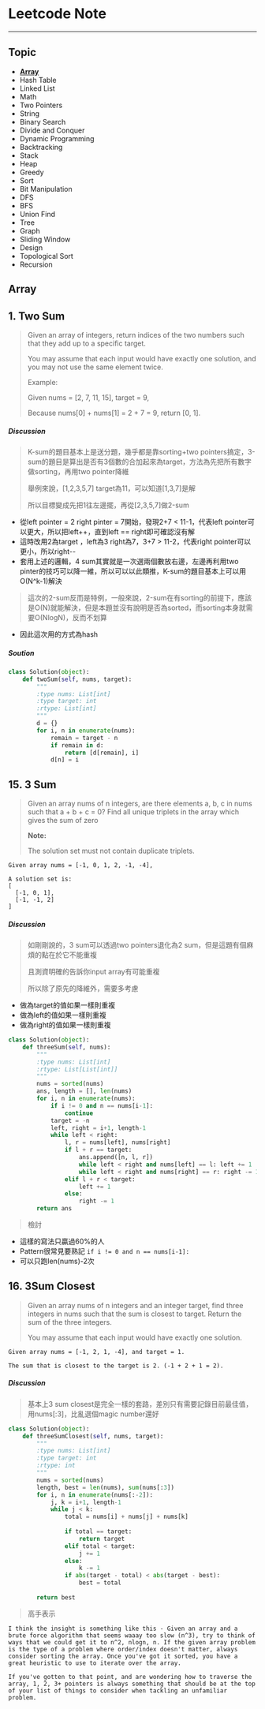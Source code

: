 # Leetcode Note #

---

## Topic
- [**Array**](#Array)
- Hash Table
- Linked List
- Math
- Two Pointers
- String
- Binary Search
- Divide and Conquer
- Dynamic Programming
- Backtracking
- Stack
- Heap
- Greedy
- Sort
- Bit Manipulation
- DFS
- BFS
- Union Find
- Tree
- Graph
- Sliding Window
- Design
- Topological Sort
- Recursion

## Array
## 1. Two Sum
>Given an array of integers, return indices of the two numbers such that they add up to a specific target.
>
>You may assume that each input would have exactly one solution, and you may not use the same element twice.
>
>Example:
>
>Given nums = [2, 7, 11, 15], target = 9,
>
>Because nums[0] + nums[1] = 2 + 7 = 9,
>return [0, 1].
##### Discussion
>K-sum的題目基本上是送分題，幾乎都是靠sorting+two pointers搞定，3-sum的題目是算出是否有3個數的合加起來為target，方法為先把所有數字做sorting，再用two pointer降維
>
>舉例來說，[1,2,3,5,7] target為11，可以知道[1,3,7]是解
>
>所以目標變成先把1往左邊擺，再從[2,3,5,7]做2-sum


- 從left pointer = 2 right pinter = 7開始，發現2+7 < 11-1，代表left pointer可以更大，所以把left++，直到left == right即可確認沒有解
- 這時改用2為target ，left為3 right為7，3+7 > 11-2，代表right pointer可以更小，所以right--
- 套用上述的邏輯，4 sum其實就是一次選兩個數放右邊，左邊再利用two pinter的技巧可以降一維，所以可以以此類推，K-sum的題目基本上可以用O(N^k-1)解決
>
>這次的2-sum反而是特例，一般來說，2-sum在有sorting的前提下，應該是O(N)就能解決，但是本題並沒有說明是否為sorted，而sorting本身就需要O(NlogN)，反而不划算
- 因此這次用的方式為hash
##### Soution
```python
class Solution(object):
    def twoSum(self, nums, target):
        """
        :type nums: List[int]
        :type target: int
        :rtype: List[int]
        """
        d = {}
        for i, n in enumerate(nums):
            remain = target - n
            if remain in d:  
                return [d[remain], i]
            d[n] = i
```

## 15. 3 Sum
>Given an array nums of n integers, are there elements a, b, c in nums such that a + b + c = 0? Find all unique triplets in the array which gives the sum of zero
>
>**Note:**
>
>The solution set must not contain duplicate triplets.

```
Given array nums = [-1, 0, 1, 2, -1, -4],

A solution set is:
[
  [-1, 0, 1],
  [-1, -1, 2]
]
```
##### Discussion
> 如剛剛說的，3 sum可以透過two pointers退化為2 sum，但是這題有個麻煩的點在於它不能重複
> 
> 且測資明確的告訴你input array有可能重複
> 
> 所以除了原先的降維外，需要多考慮
- 做為target的值如果一樣則重複
- 做為left的值如果一樣則重複
- 做為right的值如果一樣則重複
```python
class Solution(object):
    def threeSum(self, nums):
        """
        :type nums: List[int]
        :rtype: List[List[int]]
        """
        nums = sorted(nums)
        ans, length = [], len(nums)
        for i, n in enumerate(nums):
            if i != 0 and n == nums[i-1]:
                continue
            target = -n
            left, right = i+1, length-1
            while left < right:
                l, r = nums[left], nums[right]
                if l + r == target:
                    ans.append([n, l, r])
                    while left < right and nums[left] == l: left += 1
                    while left < right and nums[right] == r: right -= 1
                elif l + r < target:
                    left += 1
                else:
                    right -= 1
        return ans
```

> 檢討
- 這樣的寫法只贏過60%的人
- Pattern很常見要熟記 ```if i != 0 and n == nums[i-1]:```
- 可以只跑len(nums)-2次

## 16. 3Sum Closest

> Given an array nums of n integers and an integer target, find three integers in nums such that the sum is closest to target. Return the sum of the three integers. 
>
> You may assume that each input would have exactly one solution.

```
Given array nums = [-1, 2, 1, -4], and target = 1.

The sum that is closest to the target is 2. (-1 + 2 + 1 = 2).
```
##### Discussion
> 基本上3 sum closest是完全一樣的套路，差別只有需要記錄目前最佳值，用nums[:3]，比亂選個magic number還好

```python
class Solution(object):
    def threeSumClosest(self, nums, target):
        """
        :type nums: List[int]
        :type target: int
        :rtype: int
        """
        nums = sorted(nums)
        length, best = len(nums), sum(nums[:3])
        for i, n in enumerate(nums[:-2]):
            j, k = i+1, length-1
            while j < k:
                total = nums[i] + nums[j] + nums[k]
                
                if total == target:
                    return target
                elif total < target:
                    j += 1
                else:
                    k -= 1
                if abs(target - total) < abs(target - best):
                    best = total
                    
        return best
```
>高手表示
```
I think the insight is something like this - Given an array and a brute force algorithm that seems waaay too slow (n^3), try to think of ways that we could get it to n^2, nlogn, n. If the given array problem is the type of a problem where order/index doesn't matter, always consider sorting the array. Once you've got it sorted, you have a great heuristic to use to iterate over the array.

If you've gotten to that point, and are wondering how to traverse the array, 1, 2, 3+ pointers is always something that should be at the top of your list of things to consider when tackling an unfamiliar problem.
```
